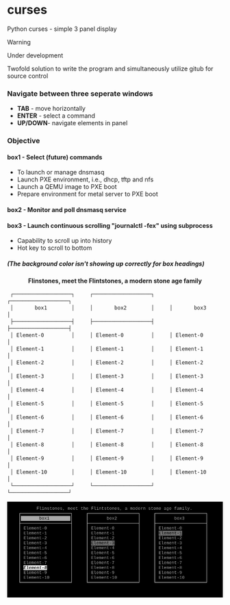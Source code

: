 
curses
=
Python curses - simple 3 panel display

> [!WARNING]
> Under development

Twofold solution to write the program and simultaneously utilize gitub for source control

### Navigate between three seperate windows
* **TAB** - move horizontally
* **ENTER** - select a command
* **UP/DOWN**- navigate elements in panel

### Objective
#### box1 - Select (future) commands
* To launch or manage dnsmasq
* Launch PXE environment, i.e., dhcp, tftp and nfs
* Launch a QEMU image to PXE boot
* Prepare environment for metal server to PXE boot

#### box2 - Monitor and poll dnsmasq service
#### box3 - Launch continuous scrolling "journalctl -fex" using subprocess
* Capability to scroll up into history
* Hot key to scroll to bottom

##### (The background color isn't showing up correctly for box headings)


<p align="center">
<b>Flinstones, meet the Flintstones, a modern stone age family</b>
</p>

     ┌───────────────────┐     ┌───────────────────┐     ┌───────────────────┐
     │       box1        │     │       box2        │     │       box3        │
     ├───────────────────┤     ├───────────────────┤     ├───────────────────┤
     │ Element-0         │     │ Element-0         │     │ Element-0         │
     │ Element-1         │     │ Element-1         │     │ Element-1         │
     │ Element-2         │     │ Element-2         │     │ Element-2         │
     │ Element-3         │     │ Element-3         │     │ Element-3         │
     │ Element-4         │     │ Element-4         │     │ Element-4         │
     │ Element-5         │     │ Element-5         │     │ Element-5         │
     │ Element-6         │     │ Element-6         │     │ Element-6         │
     │ Element-7         │     │ Element-7         │     │ Element-7         │
     │ Element-8         │     │ Element-8         │     │ Element-8         │
     │ Element-9         │     │ Element-9         │     │ Element-9         │
     │ Element-10        │     │ Element-10        │     │ Element-10        │
     └───────────────────┘     └───────────────────┘     └───────────────────┘


![alt text](https://github.com/mitalix/curses/blob/main/Screenshot_2024-02-17_00-45-06.png?raw=true)
